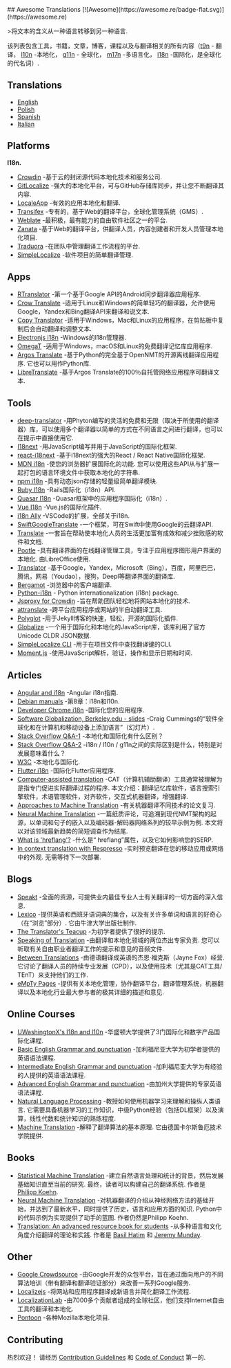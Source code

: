 <div class="github-widget" data-repo="mbiesiad/awesome-translations"></div>
<script async src="https://pagead2.googlesyndication.com/pagead/js/adsbygoogle.js"></script><ins class="adsbygoogle" style="display:block" data-ad-client="ca-pub-6890694312814945" data-ad-slot="5473692530" data-ad-format="auto"  data-full-width-responsive="true"></ins><script>(adsbygoogle = window.adsbygoogle || []).push({});</script>
## Awesome Translations [![Awesome](https://awesome.re/badge-flat.svg)](https://awesome.re)

&gt;将文本的含义从一种语言转移到另一种语言.

该列表包含工具，书籍，文章，博客，课程以及与翻译相关的所有内容（[t9n](https://en.wikipedia.org/wiki/Translation) - 翻译， [l10n](https://en.wikipedia.org/wiki/Language_localisation) -本地化， [g11n](https://en.wikipedia.org/wiki/Language_localisation#Globalisation_versus_localisation) - 全球化， [m17n](https://www.definify.com/word/multilingualization#:~:text=Noun,into%2C%20or%20for%20multiple%20languages) -多语言化， [i18n](https://en.wikipedia.org/wiki/Language_localisation#Globalisation_versus_localisation) -国际化，是全球化的代名词）.



## Translations

- [English](https://github.com/mbiesiad/awesome-translations)
- [Polish](https://github.com/mbiesiad/awesome-translations/tree/pl_PL)
- [Spanish](https://github.com/JoseDeFreitas/awesome-translations/tree/es_ES)
- [Italian](https://github.com/niedev/awesome-translations/tree/it_IT)

## Platforms

**I18n.**

- [Crowdin](https://crowdin.com/) -基于云的封闭源代码本地化技术和服务公司.
- [GitLocalize](https://gitlocalize.com/) -强大的本地化平台，可与GitHub存储库同步，并让您不断翻译其内容.
- [LocaleApp](https://www.localeapp.com/) -有效的应用本地化和翻译.
- [Transifex](https://www.transifex.com/) -专有的，基于Web的翻译平台，全球化管理系统（GMS）.
- [Weblate](https://weblate.org/) -最积极，最有能力的自由软件社区之一的平台.
- [Zanata](http://zanata.org/) -基于Web的翻译平台，供翻译人员，内容创建者和开发人员管理本地化项目.
- [Traduora](https://github.com/traduora/traduora) -在团队中管理翻译工作流程的平台.
- [SimpleLocalize](https://simplelocalize.io) -软件项目的简单翻译管理.

## Apps

- [RTranslator](https://github.com/niedev/RTranslator) -第一个基于Google API的Android同步翻译器应用程序.
- [Crow Translate](https://github.com/crow-translate/crow-translate) -适用于Linux和Windows的简单轻巧的翻译器，允许使用Google，Yandex和Bing翻译API来翻译和说文本.
- [Copy Translator](https://github.com/CopyTranslator/CopyTranslator) -适用于Windows，Mac和Linux的应用程序，在剪贴板中复制后会自动翻译和调整文本.
- [Electronjs i18n](https://www.electronjs.org/apps/i18n-manager) -Windows的I18n管理器.
- [OmegaT](https://omegat.org/) -适用于Windows，macOS和Linux的免费翻译记忆库应用程序.
- [Argos Translate](https://github.com/argosopentech/argos-translate)  -基于Python的完全基于OpenNMT的开源离线翻译应用程序. 它也可以用作Python库.
- [LibreTranslate](https://github.com/uav4geo/LibreTranslate) -基于Argos Translate的100％自托管网络应用程序可翻译文本.

## Tools

- [deep-translator](https://github.com/nidhaloff/deep-translator) -用Phyton编写的灵活的免费和无限（取决于所使用的翻译器）库，可以使用多个翻译器以简单的方式在不同语言之间进行翻译，也可以在提示中直接使用它.
- [I18next](https://www.i18next.com/) -用JavaScript编写并用于JavaScript的国际化框架.
- [react-i18next](https://react.i18next.com/) -基于i18next的强大的React / React Native国际化框架.
- [MDN i18n](https://developer.mozilla.org/en-US/docs/Mozilla/Add-ons/WebExtensions/API/i18n)  -使您的浏览器扩展国际化的功能. 您可以使用这些API从与扩展一起打包的语言环境文件中获取本地化的字符串.
- [npm i18n](https://www.npmjs.com/package/i18n) -具有动态json存储的轻量级简单翻译模块.
- [Ruby I18n](https://guides.rubyonrails.org/i18n.html) -Rails国际化（i18n）API.
- [Quasar I18n](https://quasar.dev/options/app-internationalization) -Quasar框架中的应用程序国际化（i18n）.
- [Vue I18n](https://kazupon.github.io/vue-i18n/) -Vue.js的国际化插件.
- [i18n Ally](https://github.com/antfu/i18n-ally) -VSCode的扩展，全部关于i18n.
- [SwiftGoogleTranslate](https://github.com/maximbilan/SwiftGoogleTranslate) -一个框架，可在Swift中使用Google的云翻译API.
- [Translate](https://github.com/translate/translate) -一套旨在帮助使本地化人员的生活更加富有成效和减少挫败感的软件和文档.
- [Pootle](https://github.com/translate/pootle)  -具有翻译界面的在线翻译管理工具，专注于应用程序图形用户界面的本地化. 由LibreOffice使用.
- [Translator](https://github.com/UlionTse/translators) -基于Google，Yandex，Microsoft（Bing），百度，阿里巴巴，腾讯，网易（Youdao），搜狗，Deepl等翻译界面的翻译库.
- [Bergamot](https://github.com/browsermt) -浏览器中的客户端翻译.
- [Python-i18n](https://pypi.org/project/python-i18n/) - Python internationalization (i18n) package.
- [Jsproxy for Crowdin](https://store.crowdin.com/products/crowdin-proxy-translator) -旨在帮助团队轻松地将网站本地化的技术.
- [attranslate](https://github.com/fkirc/attranslate) -跨平台应用程序或网站的半自动翻译工具.
- [Polyglot](https://github.com/untra/polyglot) -用于Jekyll博客的快速，轻松，开源的国际化插件.
- [Globalize](https://github.com/globalizejs/globalize) -一个用于国际化和本地化的JavaScript库，该库利用了官方Unicode CLDR JSON数据.
- [SimpleLocalize CLI](https://github.com/simplelocalize/simplelocalize-cli) -用于在项目文件中查找翻译键的CLI.
- [Moment.js](https://momentjs.com/) -使用JavaScript解析，验证，操作和显示日期和时间.

## Articles

- [Angular and i18n](https://angular.io/guide/i18n) -Angular i18n指南.
- [Debian manuals](https://www.debian.org/doc/manuals/debian-reference/ch08.en.html) -第8章：i18n和l10n.
- [Developer Chrome i18n](https://developer.chrome.com/webstore/i18n) -国际化您的应用程序.
- [Software Globalization, Berkeley.edu - slides](https://lx.berkeley.edu/sites/default/files/berkeleylinguisticsdeptg11ncldr.pdf) -Craig Cummings的“软件全球化和在计算机和移动设备上添加语言”（幻灯片）.
- [Stack Overflow Q&A-1](https://stackoverflow.com/questions/506743/localization-and-internationalization-whats-the-difference) -本地化和国际化有什么区别？
- [Stack Overflow Q&A-2](https://stackoverflow.com/questions/754520/what-is-the-actual-differences-between-i18n-l10n-g11n-and-specifically-what-does) -i18n / l10n / g11n之间的实际区别是什么，特别是对发展意味着什么？
- [W3C](https://www.w3.org/International/questions/qa-i18n) -本地化与国际化.
- [Flutter i18n](https://flutter.dev/docs/development/accessibility-and-localization/internationalization) -国际化Flutter应用程序.
- [Computer-assisted translation](https://en.wikipedia.org/wiki/Computer-assisted_translation)  -CAT（计算机辅助翻译）工具通常被理解为是指专门促进实际翻译过程的程序. 本文介绍：翻译记忆库软件，语言搜索引擎软件，术语管理软件，对齐软件，交互式机器翻译，增强翻译.
- [Approaches to Machine Translation](http://engineering.fuoye.edu.ng/journal/index.php/engineer/article/view/26/pdf) -有关机器翻译不同技术的论文复习.
- [Neural Machine Translation](https://jair.org/index.php/jair/article/view/12007/26611)  -一篇纸质评论，可追溯到现代NMT架构的起源，以单词和句子的嵌入以及编码器-解码器网络系列的较早示例为例. 本文将以对该领域最新趋势的简短调查作为结尾.
- [What is 'hreflang'?](https://simplelocalize.io/blog/posts/what-is-hreflang/) -什么是“ hreflang”属性，以及它如何影响您的SERP.
- [In context translation with Respresso](https://blog.respresso.io/index.php/2020/06/22/in-context-translation-with-respresso/)  -实时预览翻译在您的移动应用或网络中的外观. 无需等待下一次部署.

## Blogs

- [Speakt](https://speakt.com/blog/) -全面的资源，可提供业内最佳专业人士有关翻译的一切方面的深入信息.
- [Lexico](https://www.lexico.com/)  -提供英语和西班牙语词典的集合，以及有关许多单词和语言的好奇心（在“浏览”部分）. 它由牛津大学出版社制作.
- [The Translator's Teacup](https://lingocode.com/translation-blog/) -为初学者提供了很好的提示.
- [Speaking of Translation](https://speakingoftranslation.com/)  -由翻译和本地化领域的两位杰出专家负责. 您可以听取有关自由​​职业者翻译工作的提示和意见的音频文件.
- [Between Translations](http://foxdocs.biz/BetweenTranslations/)  -由德语翻译成英语的杰恩·福克斯（Jayne Fox）经营. 它讨论了翻译人员的持续专业发展（CPD），以及使用技术（尤其是CAT工具/ TEnT）来支持他们的工作.
- [eMpTy Pages](http://kv-emptypages.blogspot.com/) -提供有关本地化管理，协作翻译平台，翻译管理系统，机器翻译以及本地化行业最大参与者的极其详细的描述和意见.

## Online Courses

- [UWashingtonX's I18n and l10n](https://www.edx.org/professional-certificate/uwashingtonx-internationalization-and-localization) -华盛顿大学提供了3门国际化和数字产品国际化课程.
- [Basic English Grammar and punctuation](https://www.coursera.org/learn/grammar-punctuation) -加利福尼亚大学为初学者提供的英语语法课程.
- [Intermediate English Grammar and punctuation](https://www.coursera.org/specializations/intermediate-grammar) -加利福尼亚大学为有经验的人提供的英语语法课程.
- [Advanced English Grammar and punctuation](https://www.coursera.org/specializations/advanced-grammar-punctuation#courses) -由加州大学提供的专家英语语法课程.
- [Natural Language Processing](https://www.coursera.org/specializations/natural-language-processing)  -教授如何使用机器学习来理解和操纵人类语言. 它需要具备机器学习的工作知识，中级Python经验（包括DL框架）以及演算，线性代数和统计知识的熟练程度.
- [Machine Translation](https://www.coursera.org/learn/machinetranslation)  -解释了翻译算法的基本原理. 它由德国卡尔斯鲁厄技术学院提供.

## Books

- [Statistical Machine Translation](https://www.cambridge.org/core/books/statistical-machine-translation/94EADF9F680558E13BE759997553CDE5#fndtn-information)  -建立自然语言处理和统计的背景，然后发展基础知识直至当前的研究. 最终，读者可以构建自己的翻译系统. 作者是 [Philipp Koehn](https://en.wikipedia.org/wiki/Philipp_Koehn).
- [Neural Machine Translation](https://www.cambridge.org/core/books/neural-machine-translation/7AAA628F88ADD64124EA008C425C0197#fndtn-information)  -对机器翻译的介绍从神经网络方法的基础开始，并达到了最新水平，同时提供了历史，语言和应用方面的知识.  Python中的代码示例为实现提供了动手的蓝图. 作者仍然是Philipp Koehn.
- [Translation: An advanced resource book for students](https://www.amazon.com/Translation-advanced-resource-Routledge-Linguistics-ebook/dp/B07NPV8DSC/ref=cm_cr_arp_d_product_top?ie=UTF8)  -从多种语言和文化角度介绍翻译的理论和实践. 作者是 [Basil Hatim](https://scholar.google.com/citations?user=IVydQ-4AAAAJ&hl=en) 和 [Jeremy Munday](https://ahc.leeds.ac.uk/languages/staff/1006/professor-jeremy-munday).

## Other

- [Google Crowdsource](https://crowdsource.google.com/) -由Google开发的众包平台，旨在通过面向用户的不同算法培训（带有翻译和翻译验证部分）来改善一系列Google服务.
- [Localizejs](https://localizejs.com/) -将网站和应用程序翻译成新语言并简化翻译工作流程.
- [LocalizationLab](https://www.localizationlab.org/) -由7000多个贡献者组成的全球社区，他们支持Internet自由工具的翻译和本地化.
- [Pontoon](https://pontoon.mozilla.org/) -各种Mozilla本地化项目.

## Contributing

热烈欢迎！ 请经历 [Contribution Guidelines](https://github.com/mbiesiad/awesome-translations/blob/master/CONTRIBUTING.md) 和 [Code of Conduct](https://github.com/mbiesiad/awesome-translations/blob/master/CODE-OF-CONDUCT.md) 第一的.
